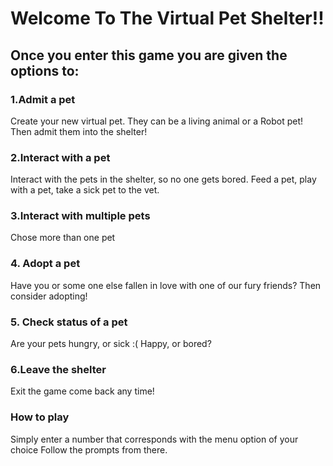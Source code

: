 # **Welcome To The Virtual Pet Shelter!!**

 
## Once you enter this game you are given the options to:
### 1.Admit a pet
 Create your new virtual pet. 
 They can be a living animal or a Robot pet!
 Then admit them into the shelter!

### 2.Interact with a pet
 Interact with the pets in the shelter, so no one gets bored.
 Feed a pet, play with a pet, take a sick pet to the vet.

 ### 3.Interact with multiple pets
 Chose more than one pet

### 4. Adopt a pet
 Have you or some one else fallen in love with one of our fury friends? 
 Then consider adopting!

### 5. Check status of a pet
 Are your pets hungry, or sick :(
 Happy, or bored?

### 6.Leave the shelter
 Exit the game come back any time!

### **How to play**
 Simply enter a number that corresponds with the menu option of your choice
 Follow the prompts from there.